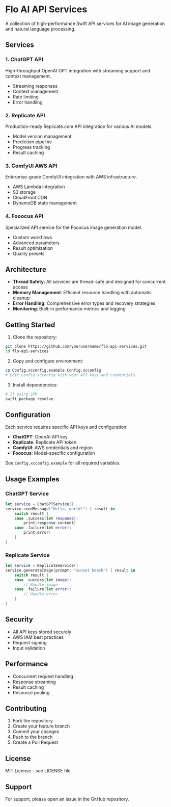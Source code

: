 # Flo AI API Services

A collection of high-performance Swift API services for AI image generation and natural language processing.

## Services

### 1. ChatGPT API
High-throughput OpenAI GPT integration with streaming support and context management.
- Streaming responses
- Context management
- Rate limiting
- Error handling

### 2. Replicate API
Production-ready Replicate.com API integration for various AI models.
- Model version management
- Prediction pipeline
- Progress tracking
- Result caching

### 3. ComfyUI AWS API
Enterprise-grade ComfyUI integration with AWS infrastructure.
- AWS Lambda integration
- S3 storage
- CloudFront CDN
- DynamoDB state management

### 4. Fooocus API
Specialized API service for the Fooocus image generation model.
- Custom workflows
- Advanced parameters
- Result optimization
- Quality presets

## Architecture

- **Thread Safety**: All services are thread-safe and designed for concurrent access
- **Memory Management**: Efficient resource handling with automatic cleanup
- **Error Handling**: Comprehensive error types and recovery strategies
- **Monitoring**: Built-in performance metrics and logging

## Getting Started

1. Clone the repository:
```bash
git clone https://github.com/yourusername/flo-api-services.git
cd flo-api-services
```

2. Copy and configure environment:
```bash
cp Config.xcconfig.example Config.xcconfig
# Edit Config.xcconfig with your API keys and credentials
```

3. Install dependencies:
```bash
# If using SPM
swift package resolve
```

## Configuration

Each service requires specific API keys and configuration:

- **ChatGPT**: OpenAI API key
- **Replicate**: Replicate API token
- **ComfyUI**: AWS credentials and region
- **Fooocus**: Model-specific configuration

See `Config.xcconfig.example` for all required variables.

## Usage Examples

### ChatGPT Service
```swift
let service = ChatGPTService()
service.sendMessage("Hello, world!") { result in
    switch result {
    case .success(let response):
        print(response.content)
    case .failure(let error):
        print(error)
    }
}
```

### Replicate Service
```swift
let service = ReplicateService()
service.generateImage(prompt: "sunset beach") { result in
    switch result {
    case .success(let image):
        // Handle image
    case .failure(let error):
        // Handle error
    }
}
```

## Security

- All API keys stored securely
- AWS IAM best practices
- Request signing
- Input validation

## Performance

- Concurrent request handling
- Response streaming
- Result caching
- Resource pooling

## Contributing

1. Fork the repository
2. Create your feature branch
3. Commit your changes
4. Push to the branch
5. Create a Pull Request

## License

MIT License - see LICENSE file

## Support

For support, please open an issue in the GitHub repository. 